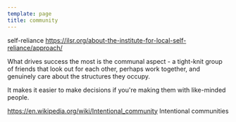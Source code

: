 ```yaml
---
template: page
title: community
---
```


self-reliance
https://ilsr.org/about-the-institute-for-local-self-reliance/approach/

What drives success the most is the communal aspect - a tight-knit group of friends that look out for each other, perhaps work together, and genuinely care about the structures they occupy.

It makes it easier to make decisions if you're making them with like-minded people.

https://en.wikipedia.org/wiki/Intentional_community
Intentional communities